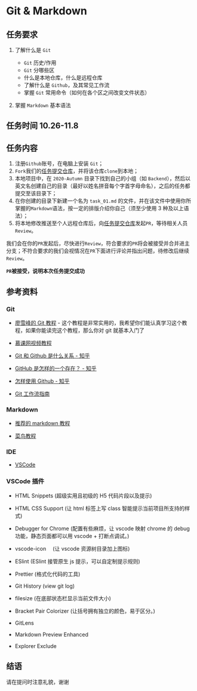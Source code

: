 # Git & Markdown

## 任务要求

1. 了解什么是 `Git`

    - `Git` 历史/作用
    - `Git` 分哪些区
    - 什么是本地仓库，什么是远程仓库
    - 了解什么是 `Github`，及其常见工作流
    - 掌握 `Git` 常用命令（如何在各个区之间改变文件状态）

2. 掌握 `Markdown` 基本语法

## 任务时间 10.26-11.8

## 任务内容

1. 注册`Github`账号，在电脑上安装 `Git`；
2. `Fork`我们的[任务提交仓库](https://github.com/TECHF5VE/TechMap-Works)，并将该仓库`clone`到本地；
3. 本地项目中，在 `2020-Autumn` 目录下找到自己的小组（如 `Backend`），然后以英文名创建自己的目录（最好以姓名拼音每个字首字母命名），之后的任务都提交至该目录下；
4. 在你创建的目录下新建一个名为 `task_01.md` 的文件，并在该文件中使用你所掌握的`Markdown`语法，按一定的排版介绍你自己（须至少使用 3 种及以上语法）；
5. 将本地修改推送至个人远程仓库后，向[任务提交仓库](https://github.com/TECHF5VE/TechMap-Works)发起`PR`，等待相关人员`Review`。

我们会在你的`PR`发起后，尽快进行`Review`，符合要求的`PR`将会被接受并合并进主分支；不符合要求的我们会视情况在`PR`下面进行评论并指出问题，待修改后继续`Review`。

**`PR`被接受，说明本次任务提交成功**

## 参考资料

### Git

- [廖雪峰的 Git 教程](https://www.liaoxuefeng.com/wiki/896043488029600) - 这个教程是非常实用的，我希望你们能认真学习这个教程，如果你能读完这个教程，那么你对 git 就基本入门了

- [慕课网视频教程](https://www.imooc.com/learn/1278)

- [Git 和 Github 是什么关系 - 知乎](https://www.zhihu.com/question/21907548)

- [GitHub 是怎样的一个存在？ - 知乎](https://www.zhihu.com/question/28976652)

- [怎样使用 Github - 知乎](https://www.zhihu.com/question/20070065)

- [Git 工作流指南](https://github.com/xirong/my-git/blob/master/git-workflow-tutorial.md)

### Markdown

- [推荐的 markdown 教程](https://www.jianshu.com/p/191d1e21f7ed)

- [菜鸟教程](https://www.runoob.com/markdown/md-tutorial.html)

### IDE

- [VSCode](https://code.visualstudio.com/)

### VSCode 插件

- HTML Snippets (超级实用且初级的 H5 代码片段以及提示)

- HTML CSS Support (让 html 标签上写 class 智能提示当前项目所支持的样式)

- Debugger for Chrome (配置有些麻烦，让 vscode 映射 chrome 的 debug 功能，静态页面都可以用 vscode + 打断点调试。)

- vscode-icon 　(让 vscode 资源树目录加上图标)

- ESlint (ESlint 接管原生 js 提示，可以自定制提示规则)

- Prettier (格式化代码的工具)

- Git History (view git log)

- filesize (在底部状态栏显示当前文件大小)

- Bracket Pair Colorizer (让括号拥有独立的颜色，易于区分。)

- GitLens

- Markdown Preview Enhanced

- Explorer Exclude

## 结语

请在提问时注意礼貌，谢谢
